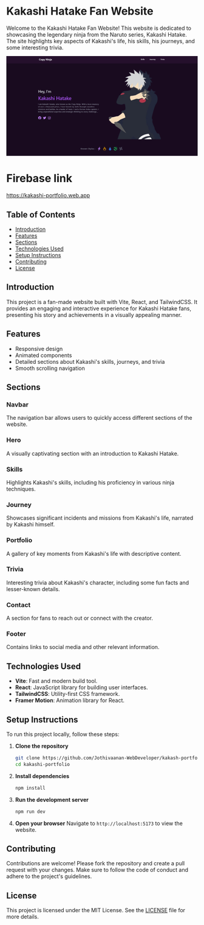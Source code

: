 # Kakashi Hatake Fan Website

Welcome to the Kakashi Hatake Fan Website! This website is dedicated to showcasing the legendary ninja from the Naruto series, Kakashi Hatake. The site highlights key aspects of Kakashi's life, his skills, his journeys, and some interesting trivia.

![alt text](image-1.png)

# Firebase link
https://kakashi-portfolio.web.app

## Table of Contents

- [Introduction](#introduction)
- [Features](#features)
- [Sections](#sections)
- [Technologies Used](#technologies-used)
- [Setup Instructions](#setup-instructions)
- [Contributing](#contributing)
- [License](#license)

## Introduction

This project is a fan-made website built with Vite, React, and TailwindCSS. It provides an engaging and interactive experience for Kakashi Hatake fans, presenting his story and achievements in a visually appealing manner.

## Features

- Responsive design
- Animated components
- Detailed sections about Kakashi's skills, journeys, and trivia
- Smooth scrolling navigation

## Sections

### Navbar

The navigation bar allows users to quickly access different sections of the website.

### Hero

A visually captivating section with an introduction to Kakashi Hatake.

### Skills

Highlights Kakashi's skills, including his proficiency in various ninja techniques.

### Journey

Showcases significant incidents and missions from Kakashi's life, narrated by Kakashi himself.

### Portfolio

A gallery of key moments from Kakashi's life with descriptive content.

### Trivia

Interesting trivia about Kakashi's character, including some fun facts and lesser-known details.

### Contact

A section for fans to reach out or connect with the creator.

### Footer

Contains links to social media and other relevant information.

## Technologies Used

- **Vite**: Fast and modern build tool.
- **React**: JavaScript library for building user interfaces.
- **TailwindCSS**: Utility-first CSS framework.
- **Framer Motion**: Animation library for React.

## Setup Instructions

To run this project locally, follow these steps:

1. **Clone the repository**
    ```bash
    git clone https://github.com/Jothivaanan-WebDeveloper/kakash-portfolio.git
    cd kakashi-portfolio
    ```

2. **Install dependencies**
    ```bash
    npm install
    ```

3. **Run the development server**
    ```bash
    npm run dev
    ```

4. **Open your browser**
    Navigate to `http://localhost:5173` to view the website.

## Contributing

Contributions are welcome! Please fork the repository and create a pull request with your changes. Make sure to follow the code of conduct and adhere to the project's guidelines.

## License

This project is licensed under the MIT License. See the [LICENSE](LICENSE) file for more details.
